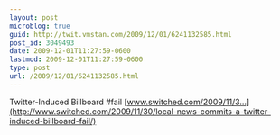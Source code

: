 ```yaml
---
layout: post
microblog: true
guid: http://twit.vmstan.com/2009/12/01/6241132585.html
post_id: 3049493
date: 2009-12-01T11:27:59-0600
lastmod: 2009-12-01T11:27:59-0600
type: post
url: /2009/12/01/6241132585.html
---
```

Twitter-Induced Billboard #fail [www.switched.com/2009/11/3...](http://www.switched.com/2009/11/30/local-news-commits-a-twitter-induced-billboard-fail/)

